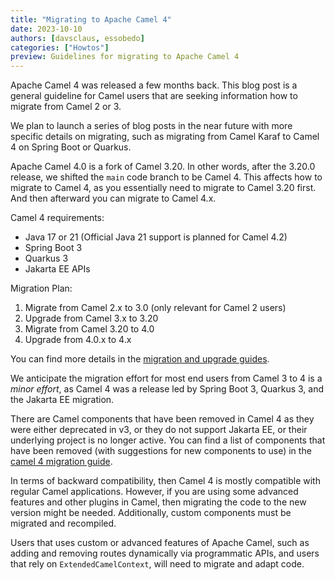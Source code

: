 ```yaml
---
title: "Migrating to Apache Camel 4"
date: 2023-10-10
authors: [davsclaus, essobedo]
categories: ["Howtos"]
preview: Guidelines for migrating to Apache Camel 4
---
```


Apache Camel 4 was released a few months back. This blog post is a general guideline for Camel users
that are seeking information how to migrate from Camel 2 or 3.

We plan to launch a series of blog posts in the near future with more specific details on migrating, such as migrating from Camel Karaf
to Camel 4 on Spring Boot or Quarkus. 

Apache Camel 4.0 is a fork of Camel 3.20. In other words, after the 3.20.0 release, we shifted the `main`
code branch to be Camel 4. This affects how to migrate to Camel 4, as you essentially need to migrate to Camel 3.20 first.
And then afterward you can migrate to Camel 4.x.

Camel 4 requirements:

- Java 17 or 21 (Official Java 21 support is planned for Camel 4.2)
- Spring Boot 3
- Quarkus 3
- Jakarta EE APIs

Migration Plan:

1. Migrate from Camel 2.x to 3.0 (only relevant for Camel 2 users)
2. Upgrade from Camel 3.x to 3.20
3. Migrate from Camel 3.20 to 4.0
4. Upgrade from 4.0.x to 4.x

You can find more details in the [migration and upgrade guides](/manual/migration-and-upgrade.html).

We anticipate the migration effort for most end users from Camel 3 to 4 is a _minor effort_, as Camel 4
was a release led by Spring Boot 3, Quarkus 3, and the Jakarta EE migration. 

There are Camel components that have been removed in Camel 4 as they were either deprecated in v3, or they do
not support Jakarta EE, or their underlying project is no longer active. You can find a list of components
that have been removed (with suggestions for new components to use) in the [camel 4 migration guide](/manual/camel-4-migration-guide.html).

In terms of backward compatibility, then Camel 4 is mostly compatible with regular Camel applications.
However, if you are using some advanced features and other plugins in Camel, then migrating
the code to the new version might be needed. Additionally, custom components must be migrated and recompiled.

Users that uses custom or advanced features of Apache Camel, such as adding and removing routes dynamically
via programmatic APIs, and users that rely on `ExtendedCamelContext`, will need to migrate and adapt code.

